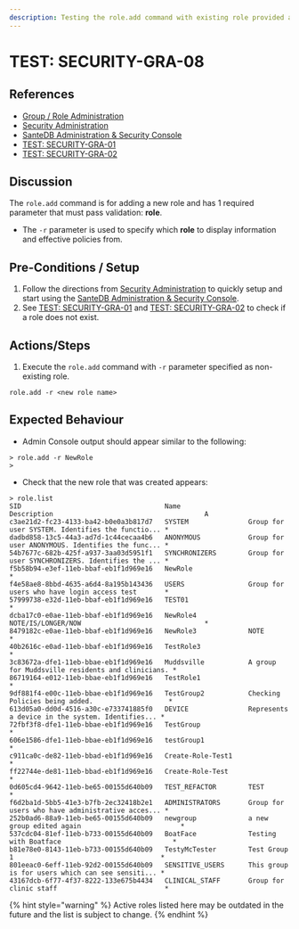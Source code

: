 ```yaml
---
description: Testing the role.add command with existing role provided as -r parameter only.
---
```


# TEST: SECURITY-GRA-08

## References

* [Group / Role Administration](../../../../../operations/host-administration/santedb-icdr-admin-console/group-role-management.md)
* [Security Administration](../../../../../operations/security-administration/#demo-environment) 
* [SanteDB Administration & Security Console](../../../../../operations/host-administration/santedb-icdr-admin-console/)
* [TEST: SECURITY-GRA-01](test-security-gra-01.md)
* [TEST: SECURITY-GRA-02](test-security-gra-02.md) 

## Discussion

The `role.add` command is for adding a new role and has 1 required parameter that must pass validation: **role**. 

* The `-r` parameter is used to specify which **role** to display information and effective policies from.

## Pre-Conditions / Setup

1. Follow the directions from [Security Administration](../../../../../operations/security-administration/#demo-environment) to quickly setup and start using the [SanteDB Administration & Security Console](../../../../../operations/host-administration/santedb-icdr-admin-console/).
2. See [TEST: SECURITY-GRA-01](test-security-gra-01.md) and [TEST: SECURITY-GRA-02](test-security-gra-02.md) to check if a role does not exist.

## Actions/Steps

1. Execute the `role.add` command with `-r` parameter specified as non-existing role.

```text
role.add -r <new role name>
```

## Expected Behaviour

* Admin Console output should appear similar to the following:

```text
> role.add -r NewRole
>
```

* Check that the new role that was created appears:

```text
> role.list
SID                                    Name                 Description                                      A
c3ae21d2-fc23-4133-ba42-b0e0a3b817d7   SYSTEM               Group for user SYSTEM. Identifies the functio... *
dadbd858-13c5-44a3-ad7d-1c44cecaa4b6   ANONYMOUS            Group for user ANONYMOUS. Identifies the func... *
54b7677c-682b-425f-a937-3aa03d5951f1   SYNCHRONIZERS        Group for user SYNCHRONIZERS. Identifies the ... *
f5b58b94-e3ef-11eb-bbaf-eb1f1d969e16   NewRole                                                               *
f4e58ae8-8bbd-4635-a6d4-8a195b143436   USERS                Group for users who have login access test       *
57999738-e32d-11eb-bbaf-eb1f1d969e16   TEST01                                                                *
dcba17c0-e0ae-11eb-bbaf-eb1f1d969e16   NewRole4             NOTE/IS/LONGER/NOW                               *
8479182c-e0ae-11eb-bbaf-eb1f1d969e16   NewRole3             NOTE                                             *
40b2616c-e0ad-11eb-bbaf-eb1f1d969e16   TestRole3                                                             *
3c83672a-dfe1-11eb-bbae-eb1f1d969e16   Muddsville           A group for Muddsville residents and clinicians. *
86719164-e012-11eb-bbae-eb1f1d969e16   TestRole1                                                             *
9df881f4-e00c-11eb-bbae-eb1f1d969e16   TestGroup2           Checking Policies being added.                   *
613d05a0-dd0d-4516-a30c-e733741885f0   DEVICE               Represents a device in the system. Identifies... *
72fbf3f8-dfe1-11eb-bbae-eb1f1d969e16   TestGroup                                                             *
606e1586-dfe1-11eb-bbae-eb1f1d969e16   testGroup1                                                            *
c911ca0c-de82-11eb-bbad-eb1f1d969e16   Create-Role-Test1                                                     *
ff22744e-de81-11eb-bbad-eb1f1d969e16   Create-Role-Test                                                      *
0d605cd4-9642-11eb-be65-00155d640b09   TEST_REFACTOR        TEST                                             *
f6d2ba1d-5bb5-41e3-b7fb-2ec32418b2e1   ADMINISTRATORS       Group for users who have administrative acces... *
252b0ad6-88a9-11eb-be65-00155d640b09   newgroup             a new group edited again                         *
537cdc04-81ef-11eb-b733-00155d640b09   BoatFace             Testing with Boatface                            *
b81e78e0-8143-11eb-b733-00155d640b09   TestyMcTester        Test Group 1                                     *
801eeac0-6eff-11eb-92d2-00155d640b09   SENSITIVE_USERS      This group is for users which can see sensiti... *
43167dcb-6f77-4f37-8222-133e675b4434   CLINICAL_STAFF       Group for clinic staff                           *
```

{% hint style="warning" %}
Active roles listed here may be outdated in the future and the list is subject to change.
{% endhint %}

